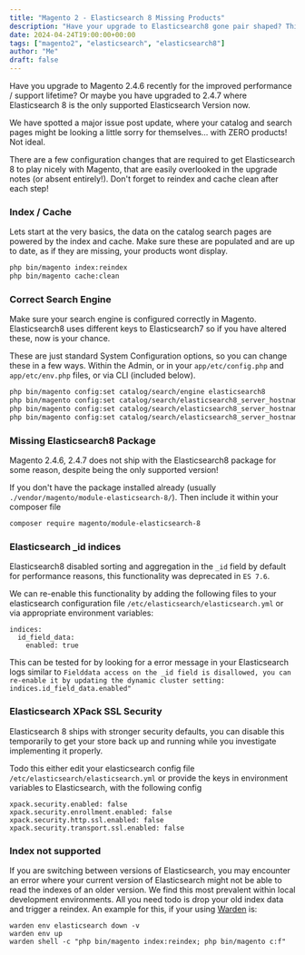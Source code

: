 ```yaml
---
title: "Magento 2 - Elasticsearch 8 Missing Products"
description: "Have your upgrade to Elasticsearch8 gone pair shaped? This short post will get you back up and running with 5 minutes."
date: 2024-04-24T19:00:00+00:00
tags: ["magento2", "elasticsearch", "elasticsearch8"]
author: "Me"
draft: false
---
```

Have you upgrade to Magento 2.4.6 recently for the improved performance / support lifetime? Or maybe you have upgraded to 2.4.7 where Elasticsearch 8 is the only supported Elasticsearch Version now.

We have spotted a major issue post update, where your catalog and search pages might be looking a little sorry for themselves... with ZERO products! Not ideal.

There are a few configuration changes that are required to get Elasticsearch 8 to play nicely with Magento, that are easily overlooked in the upgrade notes (or absent entirely!). Don't forget to reindex and cache clean after each step!


### Index / Cache
Lets start at the very basics, the data on the catalog search pages are powered by the index and cache. Make sure these are populated and are up to date, as if they are missing, your products wont display.
```sh
php bin/magento index:reindex
php bin/magento cache:clean
```

### Correct Search Engine
Make sure your search engine is configured correctly in Magento. Elasticsearch8 uses different keys to Elasticsearch7 so if you have altered these, now is your chance.

These are just standard System Configuration options, so you can change these in a few ways. Within the Admin, or in your `app/etc/config.php` and `app/etc/env.php` files, or via CLI (included below).
```sh
php bin/magento config:set catalog/search/engine elasticsearch8
php bin/magento config:set catalog/search/elasticsearch8_server_hostname localhost
php bin/magento config:set catalog/search/elasticsearch8_server_hostname 9200
php bin/magento config:set catalog/search/elasticsearch8_server_hostname 15
```

### Missing Elasticsearch8 Package
Magento 2.4.6, 2.4.7 does not ship with the Elasticsearch8 package for some reason, despite being the only supported version! 

If you don't have the package installed already (usually `./vendor/magento/module-elasticsearch-8/`). Then include it within your composer file
```sh
composer require magento/module-elasticsearch-8
```

### Elasticsearch _id indices
Elasticsearch8 disabled sorting and aggregation in the `_id` field by default for performance reasons, this functionality was deprecated in `ES 7.6`.

We can re-enable this functionality by adding the following files to your elasticsearch configuration file `/etc/elasticsearch/elasticsearch.yml` or via appropriate environment variables:
```
indices:
  id_field_data:
    enabled: true
```

This can be tested for by looking for a error message in your Elasticsearch logs similar to `Fielddata access on the _id field is disallowed, you can re-enable it by updating the dynamic cluster setting: indices.id_field_data.enabled"`

### Elasticsearch XPack SSL Security
Elasticsearch 8 ships with stronger security defaults, you can disable this temporarily to get your store back up and running while you investigate implementing it properly. 

Todo this either edit your elasticsearch config file `/etc/elasticsearch/elasticsearch.yml` or provide the keys in environment variables to Elasticsearch, with the following config
```
xpack.security.enabled: false
xpack.security.enrollment.enabled: false
xpack.security.http.ssl.enabled: false
xpack.security.transport.ssl.enabled: false
```

### Index not supported
If you are switching between versions of Elasticsearch, you may encounter an error where your current version of Elasticsearch might not be able to read the indexes of an older version. We find this most prevalent within local development environments. All you need todo is drop your old index data and trigger a reindex. An example for this, if your using [Warden](https://warden.dev) is: 
```
warden env elasticsearch down -v
warden env up
warden shell -c "php bin/magento index:reindex; php bin/magento c:f"
```